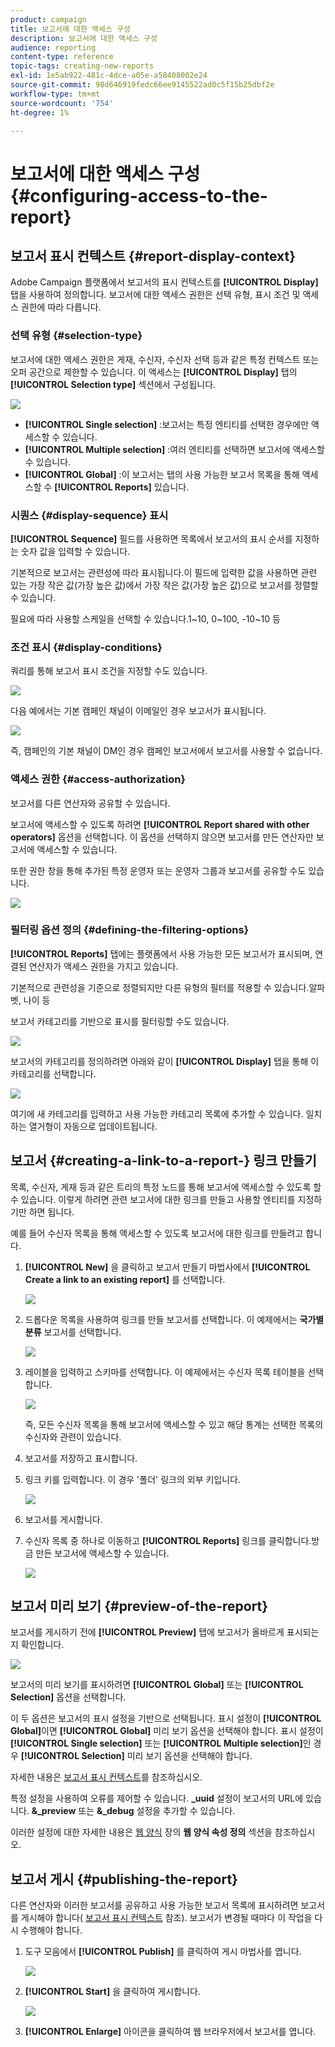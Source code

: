 ```yaml
---
product: campaign
title: 보고서에 대한 액세스 구성
description: 보고서에 대한 액세스 구성
audience: reporting
content-type: reference
topic-tags: creating-new-reports
exl-id: 1e5ab922-481c-4dce-a05e-a58408002e24
source-git-commit: 98d646919fedc66ee9145522ad0c5f15b25dbf2e
workflow-type: tm+mt
source-wordcount: '754'
ht-degree: 1%

---
```


# 보고서에 대한 액세스 구성{#configuring-access-to-the-report}

## 보고서 표시 컨텍스트 {#report-display-context}

Adobe Campaign 플랫폼에서 보고서의 표시 컨텍스트를 **[!UICONTROL Display]** 탭을 사용하여 정의합니다. 보고서에 대한 액세스 권한은 선택 유형, 표시 조건 및 액세스 권한에 따라 다릅니다.

### 선택 유형 {#selection-type}

보고서에 대한 액세스 권한은 게재, 수신자, 수신자 선택 등과 같은 특정 컨텍스트 또는 오퍼 공간으로 제한할 수 있습니다. 이 액세스는 **[!UICONTROL Display]** 탭의 **[!UICONTROL Selection type]** 섹션에서 구성됩니다.

![](assets/s_ncs_advuser_report_visibility_4.png)

* **[!UICONTROL Single selection]** :보고서는 특정 엔티티를 선택한 경우에만 액세스할 수 있습니다.
* **[!UICONTROL Multiple selection]** :여러 엔티티를 선택하면 보고서에 액세스할 수 있습니다.
* **[!UICONTROL Global]** :이 보고서는 탭의 사용 가능한 보고서 목록을 통해 액세스할 수  **[!UICONTROL Reports]** 있습니다.

### 시퀀스 {#display-sequence} 표시

**[!UICONTROL Sequence]** 필드를 사용하면 목록에서 보고서의 표시 순서를 지정하는 숫자 값을 입력할 수 있습니다.

기본적으로 보고서는 관련성에 따라 표시됩니다.이 필드에 입력한 값을 사용하면 관련 있는 가장 작은 값(가장 높은 값)에서 가장 작은 값(가장 높은 값)으로 보고서를 정렬할 수 있습니다.

필요에 따라 사용할 스케일을 선택할 수 있습니다.1~10, 0~100, -10~10 등

### 조건 표시 {#display-conditions}

쿼리를 통해 보고서 표시 조건을 지정할 수도 있습니다.

![](assets/s_ncs_advuser_report_visibility_5.png)

다음 예에서는 기본 캠페인 채널이 이메일인 경우 보고서가 표시됩니다.

![](assets/s_ncs_advuser_report_visibility_6.png)

즉, 캠페인의 기본 채널이 DM인 경우 캠페인 보고서에서 보고서를 사용할 수 없습니다.

### 액세스 권한 {#access-authorization}

보고서를 다른 연산자와 공유할 수 있습니다.

보고서에 액세스할 수 있도록 하려면 **[!UICONTROL Report shared with other operators]** 옵션을 선택합니다. 이 옵션을 선택하지 않으면 보고서를 만든 연산자만 보고서에 액세스할 수 있습니다.

또한 권한 창을 통해 추가된 특정 운영자 또는 운영자 그룹과 보고서를 공유할 수도 있습니다.

![](assets/s_ncs_advuser_report_visibility_8.png)

### 필터링 옵션 정의 {#defining-the-filtering-options}

**[!UICONTROL Reports]** 탭에는 플랫폼에서 사용 가능한 모든 보고서가 표시되며, 연결된 연산자가 액세스 권한을 가지고 있습니다.

기본적으로 관련성을 기준으로 정렬되지만 다른 유형의 필터를 적용할 수 있습니다.알파벳, 나이 등

보고서 카테고리를 기반으로 표시를 필터링할 수도 있습니다.

![](assets/report_ovv_select_type.png)

보고서의 카테고리를 정의하려면 아래와 같이 **[!UICONTROL Display]** 탭을 통해 이 카테고리를 선택합니다.

![](assets/report_select_category.png)

여기에 새 카테고리를 입력하고 사용 가능한 카테고리 목록에 추가할 수 있습니다. 일치하는 열거형이 자동으로 업데이트됩니다.

## 보고서 {#creating-a-link-to-a-report-} 링크 만들기

목록, 수신자, 게재 등과 같은 트리의 특정 노드를 통해 보고서에 액세스할 수 있도록 할 수 있습니다. 이렇게 하려면 관련 보고서에 대한 링크를 만들고 사용할 엔티티를 지정하기만 하면 됩니다.

예를 들어 수신자 목록을 통해 액세스할 수 있도록 보고서에 대한 링크를 만들려고 합니다.

1. **[!UICONTROL New]** 을 클릭하고 보고서 만들기 마법사에서 **[!UICONTROL Create a link to an existing report]** 를 선택합니다.

   ![](assets/s_ncs_advuser_report_wizard_link_01.png)

1. 드롭다운 목록을 사용하여 링크를 만들 보고서를 선택합니다. 이 예제에서는 **국가별 분류** 보고서를 선택합니다.

   ![](assets/s_ncs_advuser_report_wizard_link_02.png)

1. 레이블을 입력하고 스키마를 선택합니다. 이 예제에서는 수신자 목록 테이블을 선택합니다.

   ![](assets/s_ncs_advuser_report_wizard_link_03.png)

   즉, 모든 수신자 목록을 통해 보고서에 액세스할 수 있고 해당 통계는 선택한 목록의 수신자와 관련이 있습니다.

1. 보고서를 저장하고 표시합니다.
1. 링크 키를 입력합니다. 이 경우 &#39;폴더&#39; 링크의 외부 키입니다.

   ![](assets/s_ncs_advuser_report_wizard_link_04.png)

1. 보고서를 게시합니다.
1. 수신자 목록 중 하나로 이동하고 **[!UICONTROL Reports]** 링크를 클릭합니다.방금 만든 보고서에 액세스할 수 있습니다.

   ![](assets/s_ncs_advuser_report_wizard_link_05.png)

## 보고서 미리 보기 {#preview-of-the-report}

보고서를 게시하기 전에 **[!UICONTROL Preview]** 탭에 보고서가 올바르게 표시되는지 확인합니다.

![](assets/s_ncs_advuser_report_preview_01.png)

보고서의 미리 보기를 표시하려면 **[!UICONTROL Global]** 또는 **[!UICONTROL Selection]** 옵션을 선택합니다.

이 두 옵션은 보고서의 표시 설정을 기반으로 선택됩니다. 표시 설정이 **[!UICONTROL Global]**&#x200B;이면 **[!UICONTROL Global]** 미리 보기 옵션을 선택해야 합니다. 표시 설정이 **[!UICONTROL Single selection]** 또는 **[!UICONTROL Multiple selection]**&#x200B;인 경우 **[!UICONTROL Selection]** 미리 보기 옵션을 선택해야 합니다.

자세한 내용은 [보고서 표시 컨텍스트](#report-display-context)를 참조하십시오.

특정 설정을 사용하여 오류를 제어할 수 있습니다. **_uuid** 설정이 보고서의 URL에 있습니다. **&amp;_preview** 또는 **&amp;_debug** 설정을 추가할 수 있습니다.

이러한 설정에 대한 자세한 내용은 [웹 양식](../../web/using/about-web-forms.md) 장의 **웹 양식 속성 정의** 섹션을 참조하십시오.

## 보고서 게시 {#publishing-the-report}

다른 연산자와 이러한 보고서를 공유하고 사용 가능한 보고서 목록에 표시하려면 보고서를 게시해야 합니다( [보고서 표시 컨텍스트](#report-display-context) 참조). 보고서가 변경될 때마다 이 작업을 다시 수행해야 합니다.

1. 도구 모음에서 **[!UICONTROL Publish]** 를 클릭하여 게시 마법사를 엽니다.

   ![](assets/s_ncs_advuser_report_publish_01.png)

1. **[!UICONTROL Start]** 을 클릭하여 게시합니다.

   ![](assets/s_ncs_advuser_report_publish_02.png)

1. **[!UICONTROL Enlarge]** 아이콘을 클릭하여 웹 브라우저에서 보고서를 엽니다.
